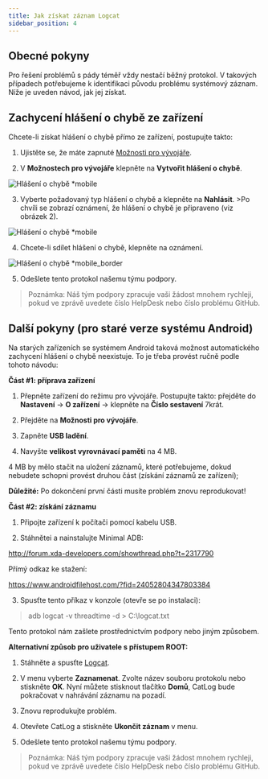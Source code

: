 ```yaml
---
title: Jak získat záznam Logcat
sidebar_position: 4
---
```


## Obecné pokyny

Pro řešení problémů s pády téměř vždy nestačí běžný protokol. V takových případech potřebujeme k identifikaci původu problému systémový záznam. Níže je uveden návod, jak jej získat.

## Zachycení hlášení o chybě ze zařízení
Chcete-li získat hlášení o chybě přímo ze zařízení, postupujte takto:

1. Ujistěte se, že máte zapnuté [Možnosti pro vývojáře](https://developer.android.com/studio/run/device.html#developer-device-options).

2. V **Možnostech pro vývojáře** klepněte na **Vytvořit hlášení o chybě**.

![Hlášení o chybě *mobile](https://cdn.adtidy.org/public/Adguard/kb/newscreenshots/En/Android3.1/bugreporten.png)

3. Vyberte požadovaný typ hlášení o chybě a klepněte na **Nahlásit**. >Po chvíli se zobrazí oznámení, že hlášení o chybě je připraveno (viz obrázek 2).

![Hlášení o chybě *mobile](https://cdn.adtidy.org/public/Adguard/kb/newscreenshots/En/Android3.1/bugreporteen.png)

4. Chcete-li sdílet hlášení o chybě, klepněte na oznámení.

![Hlášení o chybě *mobile_border](https://cdn.adtidy.org/public/Adguard/kb/newscreenshots/En/Android3.1/bugreport3en.png)

5. Odešlete tento protokol našemu týmu podpory.

> Poznámka: Náš tým podpory zpracuje vaši žádost mnohem rychleji, pokud ve zprávě uvedete číslo HelpDesk nebo číslo problému GitHub.

## Další pokyny (pro staré verze systému Android)

Na starých zařízeních se systémem Android taková možnost automatického zachycení hlášení o chybě neexistuje. To je třeba provést ručně podle tohoto návodu:

**Část #1: příprava zařízení**

1. Přepněte zařízení do režimu pro vývojáře. Postupujte takto: přejděte do **Nastavení** → **O zařízení** → klepněte na **Číslo sestavení** 7krát.

2. Přejděte na **Možnosti pro vývojáře**.

3. Zapněte **USB ladění**.

4. Navyšte **velikost vyrovnávací paměti** na 4 MB.

4 MB by mělo stačit na uložení záznamů, které potřebujeme, dokud nebudete schopni provést druhou část (získání záznamů ze zařízení);

**Důležité:** Po dokončení první části musíte problém znovu reprodukovat!


**Část #2: získání záznamu**

1. Připojte zařízení k počítači pomocí kabelu USB.

2. Stáhnětei a nainstalujte Minimal ADB:

<http://forum.xda-developers.com/showthread.php?t=2317790>

Přímý odkaz ke stažení:

<https://www.androidfilehost.com/?fid=24052804347803384>

3. Spusťte tento příkaz v konzole (otevře se po instalaci):

> adb logcat -v threadtime -d > C:\logcat.txt

Tento protokol nám zašlete prostřednictvím podpory nebo jiným způsobem.

**Alternativní způsob pro uživatele s přístupem ROOT:**

1. Stáhněte a spusťte [Logcat](https://play.google.com/store/apps/details?id=com.pluscubed.matlog).

2. V menu vyberte **Zaznamenat**. Zvolte název souboru protokolu nebo stiskněte **OK**. Nyní můžete stisknout tlačítko **Domů**, CatLog bude pokračovat v nahrávání záznamu na pozadí.

3. Znovu reprodukujte problém.

4. Otevřete CatLog a stiskněte **Ukončit záznam** v menu.

5. Odešlete tento protokol našemu týmu podpory.

> Poznámka: Náš tým podpory zpracuje vaši žádost mnohem rychleji, pokud ve zprávě uvedete číslo HelpDesk nebo číslo problému GitHub.
